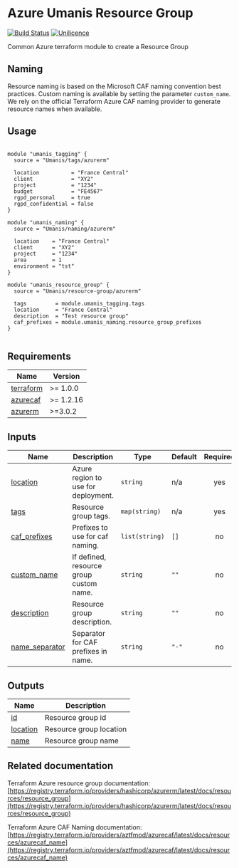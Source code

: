 # Azure Umanis Resource Group

[![Build Status](https://dev.azure.com/umanis-consulting/terraform/_apis/build/status/mod_azu_resource_group?repoName=mod_azu_resource_group&branchName=master)](https://dev.azure.com/umanis-consulting/terraform/_build/latest?definitionId=3&repoName=mod_azu_resource_group&branchName=master) [![Unilicence](https://img.shields.io/badge/licence-The%20Unilicence-green)](LICENCE)


Common Azure terraform module to create a Resource Group

## Naming
Resource naming is based on the Microsoft CAF naming convention best practices. Custom naming is available by setting the parameter `custom_name`. We rely on the official Terraform Azure CAF naming provider to generate resource names when available.

## Usage
```hcl

module "umanis_tagging" {
  source = "Umanis/tags/azurerm"

  location          = "France Central"
  client            = "XY2"
  project           = "1234"
  budget            = "FE4567"
  rgpd_personal     = true
  rgpd_confidential = false
}

module "umanis_naming" {
  source = "Umanis/naming/azurerm"

  location    = "France Central"
  client      = "XY2"
  project     = "1234"
  area        = 1
  environment = "tst"
}

module "umanis_resource_group" {
  source = "Umanis/resource-group/azurerm"

  tags         = module.umanis_tagging.tags
  location     = "France Central"
  description  = "Test resource group"
  caf_prefixes = module.umanis_naming.resource_group_prefixes
}


```
<!-- BEGIN_TF_DOCS -->
## Requirements

| Name | Version |
|------|---------|
| <a name="requirement_terraform"></a> [terraform](#requirement\_terraform) | >= 1.0.0 |
| <a name="requirement_azurecaf"></a> [azurecaf](#requirement\_azurecaf) | >= 1.2.16 |
| <a name="requirement_azurerm"></a> [azurerm](#requirement\_azurerm) | >=3.0.2 |

## Inputs

| Name | Description | Type | Default | Required |
|------|-------------|------|---------|:--------:|
| <a name="input_location"></a> [location](#input\_location) | Azure region to use for deployment. | `string` | n/a | yes |
| <a name="input_tags"></a> [tags](#input\_tags) | Resource group tags. | `map(string)` | n/a | yes |
| <a name="input_caf_prefixes"></a> [caf\_prefixes](#input\_caf\_prefixes) | Prefixes to use for caf naming. | `list(string)` | `[]` | no |
| <a name="input_custom_name"></a> [custom\_name](#input\_custom\_name) | If defined, resource group custom name. | `string` | `""` | no |
| <a name="input_description"></a> [description](#input\_description) | Resource group description. | `string` | `""` | no |
| <a name="input_name_separator"></a> [name\_separator](#input\_name\_separator) | Separator for CAF prefixes in name. | `string` | `"-"` | no |

## Outputs

| Name | Description |
|------|-------------|
| <a name="output_id"></a> [id](#output\_id) | Resource group id |
| <a name="output_location"></a> [location](#output\_location) | Resource group location |
| <a name="output_name"></a> [name](#output\_name) | Resource group name |
<!-- END_TF_DOCS -->

## Related documentation

Terraform Azure resource group documentation: [https://registry.terraform.io/providers/hashicorp/azurerm/latest/docs/resources/resource_group](https://registry.terraform.io/providers/hashicorp/azurerm/latest/docs/resources/resource_group)

Terraform Azure CAF Naming documentation: [https://registry.terraform.io/providers/aztfmod/azurecaf/latest/docs/resources/azurecaf_name](https://registry.terraform.io/providers/aztfmod/azurecaf/latest/docs/resources/azurecaf_name)

